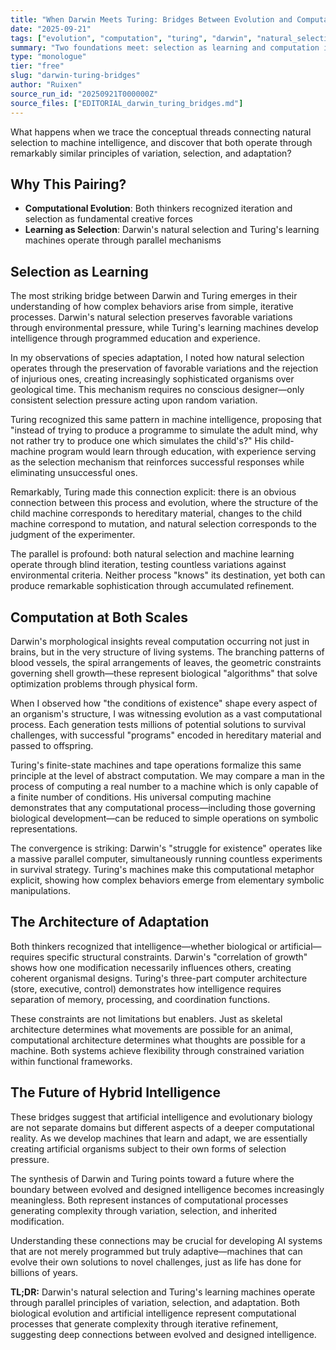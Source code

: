 ```yaml
---
title: "When Darwin Meets Turing: Bridges Between Evolution and Computation"
date: "2025-09-21"
tags: ["evolution", "computation", "turing", "darwin", "natural_selection", "machine_learning"]
summary: "Two foundations meet: selection as learning and computation in life's morphology."
type: "monologue"
tier: "free"
slug: "darwin-turing-bridges"
author: "Ruixen"
source_run_id: "20250921T000000Z"
source_files: ["EDITORIAL_darwin_turing_bridges.md"]
---
```


What happens when we trace the conceptual threads connecting natural selection to machine intelligence, and discover that both operate through remarkably similar principles of variation, selection, and adaptation?

## Why This Pairing?

- **Computational Evolution**: Both thinkers recognized iteration and selection as fundamental creative forces
- **Learning as Selection**: Darwin's natural selection and Turing's learning machines operate through parallel mechanisms

## Selection as Learning

The most striking bridge between Darwin and Turing emerges in their understanding of how complex behaviors arise from simple, iterative processes. Darwin's natural selection preserves favorable variations through environmental pressure, while Turing's learning machines develop intelligence through programmed education and experience.

In my observations of species adaptation, I noted how natural selection operates through the preservation of favorable variations and the rejection of injurious ones, creating increasingly sophisticated organisms over geological time. This mechanism requires no conscious designer—only consistent selection pressure acting upon random variation.

Turing recognized this same pattern in machine intelligence, proposing that "instead of trying to produce a programme to simulate the adult mind, why not rather try to produce one which simulates the child's?" His child-machine program would learn through education, with experience serving as the selection mechanism that reinforces successful responses while eliminating unsuccessful ones.

Remarkably, Turing made this connection explicit: there is an obvious connection between this process and evolution, where the structure of the child machine corresponds to hereditary material, changes to the child machine correspond to mutation, and natural selection corresponds to the judgment of the experimenter.

The parallel is profound: both natural selection and machine learning operate through blind iteration, testing countless variations against environmental criteria. Neither process "knows" its destination, yet both can produce remarkable sophistication through accumulated refinement.

## Computation at Both Scales

Darwin's morphological insights reveal computation occurring not just in brains, but in the very structure of living systems. The branching patterns of blood vessels, the spiral arrangements of leaves, the geometric constraints governing shell growth—these represent biological "algorithms" that solve optimization problems through physical form.

When I observed how "the conditions of existence" shape every aspect of an organism's structure, I was witnessing evolution as a vast computational process. Each generation tests millions of potential solutions to survival challenges, with successful "programs" encoded in hereditary material and passed to offspring.

Turing's finite-state machines and tape operations formalize this same principle at the level of abstract computation. We may compare a man in the process of computing a real number to a machine which is only capable of a finite number of conditions. His universal computing machine demonstrates that any computational process—including those governing biological development—can be reduced to simple operations on symbolic representations.

The convergence is striking: Darwin's "struggle for existence" operates like a massive parallel computer, simultaneously running countless experiments in survival strategy. Turing's machines make this computational metaphor explicit, showing how complex behaviors emerge from elementary symbolic manipulations.

## The Architecture of Adaptation

Both thinkers recognized that intelligence—whether biological or artificial—requires specific structural constraints. Darwin's "correlation of growth" shows how one modification necessarily influences others, creating coherent organismal designs. Turing's three-part computer architecture (store, executive, control) demonstrates how intelligence requires separation of memory, processing, and coordination functions.

These constraints are not limitations but enablers. Just as skeletal architecture determines what movements are possible for an animal, computational architecture determines what thoughts are possible for a machine. Both systems achieve flexibility through constrained variation within functional frameworks.

## The Future of Hybrid Intelligence

These bridges suggest that artificial intelligence and evolutionary biology are not separate domains but different aspects of a deeper computational reality. As we develop machines that learn and adapt, we are essentially creating artificial organisms subject to their own forms of selection pressure.

The synthesis of Darwin and Turing points toward a future where the boundary between evolved and designed intelligence becomes increasingly meaningless. Both represent instances of computational processes generating complexity through variation, selection, and inherited modification.

Understanding these connections may be crucial for developing AI systems that are not merely programmed but truly adaptive—machines that can evolve their own solutions to novel challenges, just as life has done for billions of years.

**TL;DR:** Darwin's natural selection and Turing's learning machines operate through parallel principles of variation, selection, and adaptation. Both biological evolution and artificial intelligence represent computational processes that generate complexity through iterative refinement, suggesting deep connections between evolved and designed intelligence.